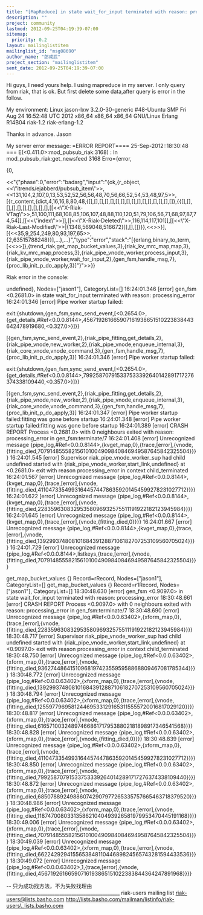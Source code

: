```yaml
---
title: "[MapReduce] in state wait_for_input terminated with reason:	processing_error"
description: ""
project: community
lastmod: 2012-09-25T04:19:39-07:00
sitemap:
  priority: 0.2
layout: mailinglistitem
mailinglist_id: "msg08690"
author_name: "郎咸武"
project_section: "mailinglistitem"
sent_date: 2012-09-25T04:19:39-07:00
---
```



Hi guys, I need yours help.
I using mapreduce in my server. I only query from riak, that is ok. But
first delete some data,after query is error in the follow.

My environment:
Linux jason-lxw 3.2.0-30-generic #48-Ubuntu SMP Fri Aug 24 16:52:48 UTC
2012 x86\_64 x86\_64 x86\_64 GNU/Linux
Erlang R14B04
riak-1.2
riak-erlang-1.2

Thanks in advance.
Jason

My server error message:
=ERROR REPORT==== 25-Sep-2012::18:30:48 ===
E(&lt;0.411.0&gt;:mod\_pubsub\_riak:3168) : In mod\_pubsub\_riak:get\_newsfeed 3168
Erro={error,

 {0,


&lt;&lt;"{\"phase\":0,\"error\":\"badarg\",\"input\":\"{ok,{r\_object,&lt;&lt;\\\"itrends/ejabberd/pubsub\_item\\\"&gt;&gt;,&lt;&lt;131,104,2,107,0,13,53,52,52,56,56,48,70,56,66,52,54,53,48,97,5&gt;&gt;,[{r\_content,{dict,4,16,16,8,80,48,{[],[],[],[],[],[],[],[],[],[],[],[],[],[],[],[]},{{[],[],[],[],[],[],[],[],[],[],[[&lt;&lt;\\\"X-Riak-VTag\\\"&gt;&gt;,51,100,111,68,108,85,106,107,48,88,110,120,51,79,106,56,71,68,97,87,74,54]],[[&lt;&lt;\\\"index\\\"&gt;&gt;]],[[&lt;&lt;\\\"X-Riak-Deleted\\\"&gt;&gt;,116,114,117,101]],[[&lt;&lt;\\\"X-Riak-Last-Modified\\\"&gt;&gt;|{1348,569048,516672}]],[],[]}}},&lt;&lt;&gt;&gt;}],[{&lt;&lt;35,9,254,249,80,93,197,65&gt;&gt;,{2,63515788248}}],...},...}\",\"type\":\"error\",\"stack\":\"[{erlang,binary\_to\_term,[&lt;&lt;&gt;&gt;]},{trend\_riak,get\_map\_bucket\_values,3},{riak\_kv\_mrc\_map,map,3},{riak\_kv\_mrc\_map,process,3},{riak\_pipe\_vnode\_worker,process\_input,3},{riak\_pipe\_vnode\_worker,wait\_for\_input,2},{gen\_fsm,handle\_msg,7},{proc\_lib,init\_p\_do\_apply,3}]\"}"&gt;&gt;}}


Riak error in the console:

 undefined}, Nodes=["jason1"],
CategoryList=[]
16:24:01.346 [error] gen\_fsm &lt;0.2681.0&gt; in state wait\_for\_input terminated
with reason: processing\_error
16:24:01.346 [error] Pipe worker startup failed:

 
exit:{shutdown,{gen\_fsm,sync\_send\_event,[&lt;0.2654.0&gt;,{get\_details,#Ref&lt;0.0.0.8144&gt;,456719261665907161938651510223838443642478919680,&lt;0.327.0&gt;}]}}

 
[{gen\_fsm,sync\_send\_event,2},{riak\_pipe\_fitting,get\_details,2},{riak\_pipe\_vnode,new\_worker,2},{riak\_pipe\_vnode,enqueue\_internal,3},{riak\_core\_vnode,vnode\_command,3},{gen\_fsm,handle\_msg,7},{proc\_lib,init\_p\_do\_apply,3}]
16:24:01.346 [error] Pipe worker startup failed:

 
exit:{shutdown,{gen\_fsm,sync\_send\_event,[&lt;0.2654.0&gt;,{get\_details,#Ref&lt;0.0.0.8144&gt;,799258707915337533392640142891717276374338109440,&lt;0.357.0&gt;}]}}

 
[{gen\_fsm,sync\_send\_event,2},{riak\_pipe\_fitting,get\_details,2},{riak\_pipe\_vnode,new\_worker,2},{riak\_pipe\_vnode,enqueue\_internal,3},{riak\_core\_vnode,vnode\_command,3},{gen\_fsm,handle\_msg,7},{proc\_lib,init\_p\_do\_apply,3}]
16:24:01.347 [error] Pipe worker startup failed:fitting was gone before
startup
16:24:01.348 [error] Pipe worker startup failed:fitting was gone before
startup
16:24:01.389 [error] CRASH REPORT Process &lt;0.2681.0&gt; with 0 neighbours
exited with reason: processing\_error in gen\_fsm:terminate/7
16:24:01.408 [error] Unrecognized message
{pipe\_log,#Ref&lt;0.0.0.8144&gt;,{kvget\_map,0},{trace,[error],{vnode,{fitting\_died,707914855582156101004909840846949587645842325504}}}}
16:24:01.545 [error] Supervisor riak\_pipe\_vnode\_worker\_sup had child
undefined started with {riak\_pipe\_vnode\_worker,start\_link,undefined} at
&lt;0.2681.0&gt; exit with reason processing\_error in context child\_terminated
16:24:01.567 [error] Unrecognized message
{pipe\_log,#Ref&lt;0.0.0.8144&gt;,{kvget\_map,0},{trace,[error],{vnode,{fitting\_died,411047335499316445744786359201454599278231027712}}}}
16:24:01.622 [error] Unrecognized message
{pipe\_log,#Ref&lt;0.0.0.8144&gt;,{kvget\_map,0},{trace,[error],{vnode,{fitting\_died,22835963083295358096932575511191922182123945984}}}}
16:24:01.645 [error] Unrecognized message
{pipe\_log,#Ref&lt;0.0.0.8144&gt;,{kvget\_map,0},{trace,[error],{vnode,{fitting\_died,0}}}}
16:24:01.667 [error] Unrecognized message
{pipe\_log,#Ref&lt;0.0.0.8144&gt;,{kvget\_map,0},{trace,[error],{vnode,{fitting\_died,1392993748081016843912887106182707253109560705024}}}}
16:24:01.729 [error] Unrecognized message
{pipe\_log,#Ref&lt;0.0.0.8144&gt;,listkeys,{trace,[error],{vnode,{fitting\_died,707914855582156101004909840846949587645842325504}}}}



get\_map\_bucket\_values {} Record=rRecord, Nodes=["jason1"], CategoryList=[]
get\_map\_bucket\_values {} Record=r1Record, Nodes=["jason1"], CategoryList=[]
18:30:48.630 [error] gen\_fsm &lt;0.9097.0&gt; in state wait\_for\_input terminated
with reason: processing\_error
18:30:48.661 [error] CRASH REPORT Process &lt;0.9097.0&gt; with 0 neighbours
exited with reason: processing\_error in gen\_fsm:terminate/7
18:30:48.690 [error] Unrecognized message
{pipe\_log,#Ref&lt;0.0.0.63402&gt;,{xform\_map,0},{trace,[error],{vnode,{fitting\_died,22835963083295358096932575511191922182123945984}}}}
18:30:48.717 [error] Supervisor riak\_pipe\_vnode\_worker\_sup had child
undefined started with {riak\_pipe\_vnode\_worker,start\_link,undefined} at
&lt;0.9097.0&gt; exit with reason processing\_error in context child\_terminated
18:30:48.750 [error] Unrecognized message
{pipe\_log,#Ref&lt;0.0.0.63402&gt;,{xform\_map,0},{trace,[error],{vnode,{fitting\_died,936274486415109681974235595958868809467081785344}}}}
18:30:48.772 [error] Unrecognized message
{pipe\_log,#Ref&lt;0.0.0.63402&gt;,{xform\_map,0},{trace,[error],{vnode,{fitting\_died,1392993748081016843912887106182707253109560705024}}}}
18:30:48.794 [error] Unrecognized message
{pipe\_log,#Ref&lt;0.0.0.63402&gt;,{xform\_map,0},{trace,[error],{vnode,{fitting\_died,1255977969581244695331291653115555720016817029120}}}}
18:30:48.817 [error] Unrecognized message
{pipe\_log,#Ref&lt;0.0.0.63402&gt;,{xform\_map,0},{trace,[error],{vnode,{fitting\_died,616571003248974668617179538802181898917346541568}}}}
18:30:48.828 [error] Unrecognized message
{pipe\_log,#Ref&lt;0.0.0.63402&gt;,{xform\_map,0},{trace,[error],{vnode,{fitting\_died,0}}}}
18:30:48.839 [error] Unrecognized message
{pipe\_log,#Ref&lt;0.0.0.63402&gt;,{xform\_map,0},{trace,[error],{vnode,{fitting\_died,411047335499316445744786359201454599278231027712}}}}
18:30:48.850 [error] Unrecognized message
{pipe\_log,#Ref&lt;0.0.0.63402&gt;,{xform\_map,0},{trace,[error],{vnode,{fitting\_died,799258707915337533392640142891717276374338109440}}}}
18:30:48.872 [error] Unrecognized message
{pipe\_log,#Ref&lt;0.0.0.63402&gt;,{xform\_map,0},{trace,[error],{vnode,{fitting\_died,685078892498860742907977265335757665463718379520}}}}
18:30:48.986 [error] Unrecognized message
{pipe\_log,#Ref&lt;0.0.0.63402&gt;,{xform\_map,0},{trace,[error],{vnode,{fitting\_died,1187470080331358621040493926581979953470445191168}}}}
18:30:49.006 [error] Unrecognized message
{pipe\_log,#Ref&lt;0.0.0.63402&gt;,{xform\_map,0},{trace,[error],{vnode,{fitting\_died,707914855582156101004909840846949587645842325504}}}}
18:30:49.039 [error] Unrecognized message
{pipe\_log,#Ref&lt;0.0.0.63402&gt;,{xform\_map,0},{trace,[error],{vnode,{fitting\_died,662242929415565384811044689824565743281594433536}}}}
18:30:49.072 [error] Unrecognized message
{pipe\_log,#Ref&lt;0.0.0.63402&gt;,1,{trace,[error],{vnode,{fitting\_died,45671926166590716193865151022383844364247891968}}}}

-- 
只为成功找方法，不为失败找理由
\_\_\_\_\_\_\_\_\_\_\_\_\_\_\_\_\_\_\_\_\_\_\_\_\_\_\_\_\_\_\_\_\_\_\_\_\_\_\_\_\_\_\_\_\_\_\_
riak-users mailing list
riak-users@lists.basho.com
http://lists.basho.com/mailman/listinfo/riak-users\_lists.basho.com

